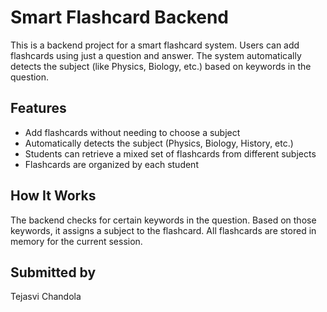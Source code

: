 # Smart Flashcard Backend

This is a backend project for a smart flashcard system. Users can add flashcards using just a question and answer. The system automatically detects the subject (like Physics, Biology, etc.) based on keywords in the question.

## Features

- Add flashcards without needing to choose a subject
- Automatically detects the subject (Physics, Biology, History, etc.)
- Students can retrieve a mixed set of flashcards from different subjects
- Flashcards are organized by each student

## How It Works

The backend checks for certain keywords in the question. Based on those keywords, it assigns a subject to the flashcard. All flashcards are stored in memory for the current session.

## Submitted by

Tejasvi Chandola
